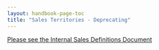 ```yaml
---
layout: handbook-page-toc
title: "Sales Territories - Deprecating"
---
```


[Please see the Internal Sales Definitions Document](https://docs.google.com/document/d/1UaKPTQePAU1RxtGSVb-BujdKiPVoepevrRh8q5bvbBg/edit#bookmark=id.ptckx8vmiyxh)